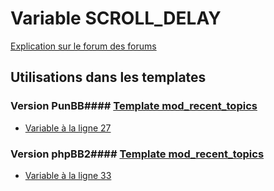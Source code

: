 # Variable SCROLL_DELAY
[Explication sur le forum des forums](http://forum.forumactif.com/t294113-listing-des-variables#SCROLL_DELAY)
## Utilisations dans les templates
### Version PunBB#### [Template mod_recent_topics](punbb/mod_recent_topics.md)
* [Variable à la ligne 27](../punbb/mod_recent_topics.tpl#L27)
### Version phpBB2#### [Template mod_recent_topics](subsilver/mod_recent_topics.md)
* [Variable à la ligne 33](../subsilver/mod_recent_topics.tpl#L33)
